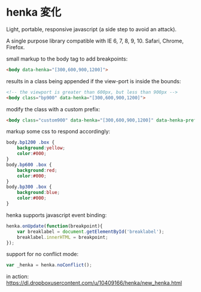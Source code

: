 henka 変化
=====

Light, portable, responsive javascript (a side step to avoid an attack).

A single purpose library compatible with IE 6, 7, 8, 9, 10. Safari, Chrome, Firefox.

small markup to the body tag to add breakpoints:
```html
<body data-henka="[300,600,900,1200]">
```

results in a class being appended if the view-port is inside the bounds:
```html
<!-- the viewport is greater than 600px, but less than 900px -->
<body class="bp900" data-henka="[300,600,900,1200]">
```

modify the class with a custom prefix:
```html
<body class="custom900" data-henka="[300,600,900,1200]" data-henka-prefix="custom">
```

markup some css to respond accordingly:
```css
body.bp1200 .box {
	background:yellow;
	color:#000;
}
body.bp600 .box {
	background:red;
	color:#000;
}
body.bp300 .box {
	background:blue;
	color:#000;
}
```

henka supports javascript event binding:
```javascript
henka.onUpdate(function(breakpoint){
    var breaklabel = document.getElementById('breaklabel');
    breaklabel.innerHTML = breakpoint;
});
```

support for no conflict mode:
```javascript
var _henka = henka.noConflict();
```

in action: https://dl.dropboxusercontent.com/u/10409166/henka/new_henka.html
